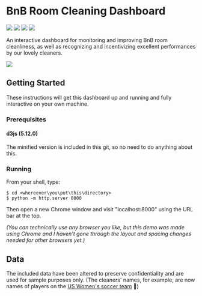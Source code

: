 # BnB Room Cleaning Dashboard
<img src="https://img.shields.io/badge/browser-chrome-blue" /> <img src="https://img.shields.io/badge/d3js-5.12.0-blue" /> <img src="https://img.shields.io/badge/maintained%3F-no-red" /> <img src="https://img.shields.io/github/issues/OliviaLynn/BnB-Room-Cleaning-Dashboard" /> 

An interactive dashboard for monitoring and improving BnB room cleanliness, as well as recognizing and incentivizing excellent performances by our lovely cleaners.

<img src="https://i.imgur.com/GjfV0CX.png" />

## Getting Started

These instructions will get this dashboard up and running and fully interactive on your own machine.

### Prerequisites

#### d3js (5.12.0)
The minified version is included in this git, so no need to do anything about this.

### Running
From your shell, type:
```shell
$ cd <whereever\you\put\this\directory>
$ python -m http.server 8000
```
Then open a new Chrome window and visit "localhost:8000" using the URL bar at the top. 

*(You can technically use any browser you like, but this demo was made using Chrome and I haven't gone through the layout and spacing changes needed for other browsers yet.)*

## Data

The included data have been altered to preserve confidentiality and are used for sample purposes only. (The cleaners' names, for example, are now names of players on the [US Women's soccer team](https://en.wikipedia.org/wiki/United_States_women%27s_national_soccer_team) :runner:)
